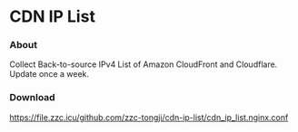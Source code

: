 # CDN IP List

### About

Collect Back-to-source IPv4 List of Amazon CloudFront and Cloudflare. Update once a week.

### Download

https://file.zzc.icu/github.com/zzc-tongji/cdn-ip-list/cdn_ip_list.nginx.conf
